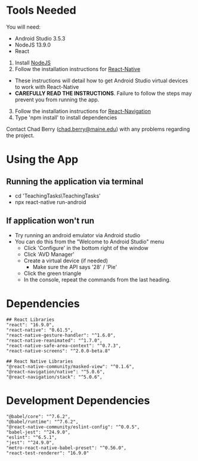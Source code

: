 # Tools Needed

You will need:

- Android Studio 3.5.3
- NodeJS 13.9.0
- React

1. Install [NodeJS](https://nodejs.org/en/)
2. Follow the installation instructions for [React-Native](https://facebook.github.io/react-native/docs/getting-started)

- These instructions will detail how to get Android Studio virtual devices to work with React-Native
- **CAREFULLY READ THE INSTRUCTIONS**. Failure to follow the steps may prevent you from running the app.

3. Follow the installation instructions for [React-Navigation](https://facebook.github.io/react-native/docs/navigation)
4. Type 'npm install' to install dependencies

Contact Chad Berry (chad.berry@maine.edu) with any problems regarding the project.

# Using the App

## Running the application via terminal

- cd 'TeachingTasks\TeachingTasks'
- npx react-native run-android

## If application won't run

- Try running an android emulator via Android studio
- You can do this from the "Welcome to Android Studio" menu
  - Click 'Configure' in the bottom right of the window
  - Click 'AVD Manager'
  - Create a virtual device (if needed)
    - Make sure the API says '28' / 'Pie'
  - Click the green triangle
  - In the console, repeat the commands from the last heading.

# Dependencies

    ## React Libraries
    "react": "16.9.0",
    "react-native": "0.61.5",
    "react-native-gesture-handler": "^1.6.0",
    "react-native-reanimated": "^1.7.0",
    "react-native-safe-area-context": "^0.7.3",
    "react-native-screens": "^2.0.0-beta.8"

    ## React Native Libraries
    "@react-native-community/masked-view": "^0.1.6",
    "@react-navigation/native": "^5.0.6",
    "@react-navigation/stack": "^5.0.6",

# Development Dependencies

    "@babel/core": "^7.6.2",
    "@babel/runtime": "^7.6.2",
    "@react-native-community/eslint-config": "^0.0.5",
    "babel-jest": "^24.9.0",
    "eslint": "^6.5.1",
    "jest": "^24.9.0",
    "metro-react-native-babel-preset": "^0.56.0",
    "react-test-renderer": "16.9.0"
